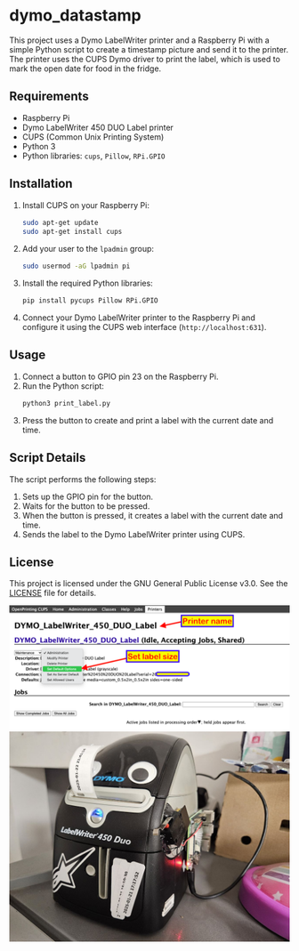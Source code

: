 # dymo_datastamp

This project uses a Dymo LabelWriter printer and a Raspberry Pi with a simple Python script to create a timestamp picture and send it to the printer. The printer uses the CUPS Dymo driver to print the label, which is used to mark the open date for food in the fridge.

## Requirements

- Raspberry Pi
- Dymo LabelWriter 450 DUO Label printer
- CUPS (Common Unix Printing System)
- Python 3
- Python libraries: `cups`, `Pillow`, `RPi.GPIO`

## Installation

1. Install CUPS on your Raspberry Pi:
    ```sh
    sudo apt-get update
    sudo apt-get install cups
    ```

2. Add your user to the `lpadmin` group:
    ```sh
    sudo usermod -aG lpadmin pi
    ```

3. Install the required Python libraries:
    ```sh
    pip install pycups Pillow RPi.GPIO
    ```

4. Connect your Dymo LabelWriter printer to the Raspberry Pi and configure it using the CUPS web interface (`http://localhost:631`).

## Usage

1. Connect a button to GPIO pin 23 on the Raspberry Pi.
2. Run the Python script:
    ```sh
    python3 print_label.py
    ```
3. Press the button to create and print a label with the current date and time.

## Script Details

The script performs the following steps:
1. Sets up the GPIO pin for the button.
2. Waits for the button to be pressed.
3. When the button is pressed, it creates a label with the current date and time.
4. Sends the label to the Dymo LabelWriter printer using CUPS.

## License

This project is licensed under the GNU General Public License v3.0. See the [LICENSE](http://_vscodecontentref_/1) file for details.

![Image description](<pics/Screenshot 2025-01-22 at 22.44.10.png>)
![Image description](<pics/photo_5805460822913303966_y.jpg>)


